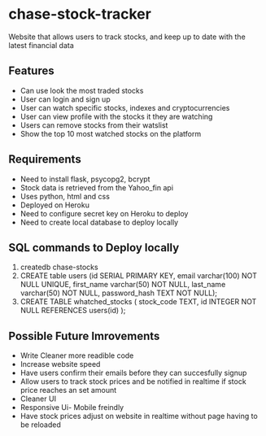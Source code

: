 # chase-stock-tracker

Website that allows users to track stocks, and keep up to date with the latest financial data

## Features

- Can use look the most traded stocks
- User can login and sign up
- User can watch specific stocks, indexes and cryptocurrencies
- User can view profile with the stocks it they are watching
- Users can remove stocks from their watslist
- Show the top 10 most watched stocks on the platform

## Requirements

- Need to install flask, psycopg2, bcrypt
- Stock data is retrieved from the Yahoo_fin api
- Uses python, html and css
- Deployed on Heroku 
- Need to configure secret key on Heroku to deploy
- Need to create local database to deploy locally

## SQL commands to Deploy locally

1. createdb chase-stocks
2.  CREATE table users (id SERIAL PRIMARY KEY, 
 email varchar(100) NOT NULL UNIQUE, 
 first_name varchar(50) NOT NULL, 
 last_name varchar(50) NOT NULL, 
 password_hash TEXT NOT NULL);
3. CREATE TABLE whatched_stocks (
     stock_code TEXT,
     id INTEGER NOT NULL REFERENCES users(id) 
 );

 ## Possible Future Imrovements
  - Write Cleaner more readible code
  - Increase website speed
  - Have users confirm their emails before they can succesfully signup
  - Allow users to track stock prices and be notified in realtime if stock price reaches an set amount
  - Cleaner UI
  - Responsive Ui- Mobile freindly
  - Have stock prices adjust on website in realtime without page having to be reloaded
  
